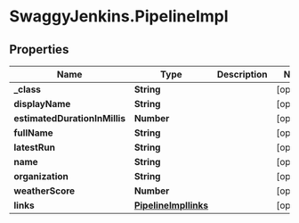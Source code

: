 # SwaggyJenkins.PipelineImpl

## Properties

Name | Type | Description | Notes
------------ | ------------- | ------------- | -------------
**_class** | **String** |  | [optional] 
**displayName** | **String** |  | [optional] 
**estimatedDurationInMillis** | **Number** |  | [optional] 
**fullName** | **String** |  | [optional] 
**latestRun** | **String** |  | [optional] 
**name** | **String** |  | [optional] 
**organization** | **String** |  | [optional] 
**weatherScore** | **Number** |  | [optional] 
**links** | [**PipelineImpllinks**](PipelineImpllinks.md) |  | [optional] 


